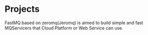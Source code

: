 # Projects
FastMQ based on zeromq(Jeromq) is aimed to build simple and fast MQServicers that Cloud Platform or Web Service can use.
